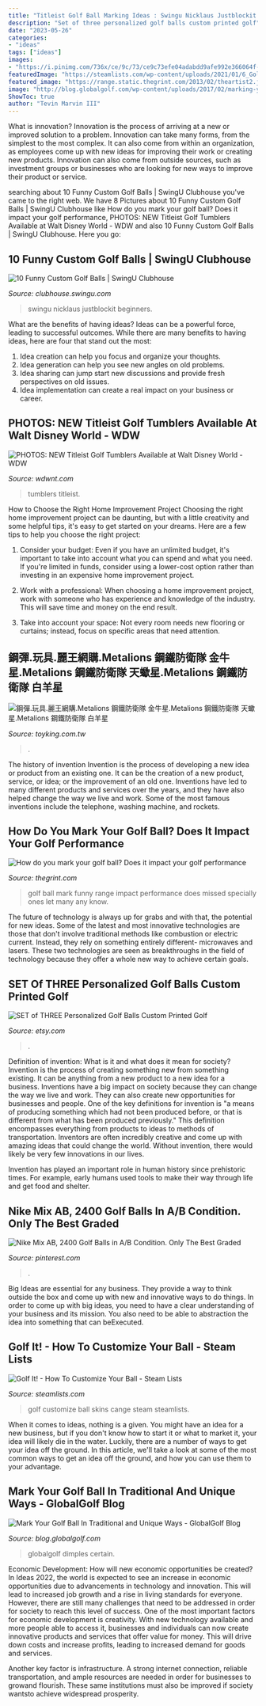 ```yaml
---
title: "Titleist Golf Ball Marking Ideas : Swingu Nicklaus Justblockit Beginners"
description: "Set of three personalized golf balls custom printed golf"
date: "2023-05-26"
categories:
- "ideas"
tags: ["ideas"]
images:
- "https://i.pinimg.com/736x/ce/9c/73/ce9c73efe04adabdd9afe992e366064f--cheap-golf-nike-golf.jpg"
featuredImage: "https://steamlists.com/wp-content/uploads/2021/01/6_Golf-It-How-To-Customize-Your-Ball-steamlists-com.jpg"
featured_image: "https://range.static.thegrint.com/2013/02/theartist2.jpg"
image: "http://blog.globalgolf.com/wp-content/uploads/2017/02/marking-your-golf-ball.jpg"
ShowToc: true
author: "Tevin Marvin III"
---
```



What is innovation?
Innovation is the process of arriving at a new or improved solution to a problem. Innovation can take many forms, from the simplest to the most complex. It can also come from within an organization, as employees come up with new ideas for improving their work or creating new products. Innovation can also come from outside sources, such as investment groups or businesses who are looking for new ways to improve their product or service.

	

		
searching about 10 Funny Custom Golf Balls | SwingU Clubhouse you've came to the right web. We have 8 Pictures about 10 Funny Custom Golf Balls | SwingU Clubhouse like How do you mark your golf ball? Does it impact your golf performance, PHOTOS: NEW Titleist Golf Tumblers Available at Walt Disney World - WDW and also 10 Funny Custom Golf Balls | SwingU Clubhouse. Here you go:
		
    
## 10 Funny Custom Golf Balls | SwingU Clubhouse

<img loading=lazy src="http://golf.swingbyswing.com/wp-content/uploads/2017/04/buzzfeed.com-.jpg" onerror="this.onerror=null;this.src='https://tse1.mm.bing.net/th?id=OIP.eCbHTOpl-kfa1PD2aG-uOAHaNI&amp;pid=15.1';" alt="10 Funny Custom Golf Balls | SwingU Clubhouse">

_Source: clubhouse.swingu.com_

>swingu nicklaus justblockit beginners. 

	

What are the benefits of having ideas?
Ideas can be a powerful force, leading to successful outcomes. While there are many benefits to having ideas, here are four that stand out the most: 
1. Idea creation can help you focus and organize your thoughts.
2. Idea generation can help you see new angles on old problems.
3. Idea sharing can jump start new discussions and provide fresh perspectives on old issues. 
4. Idea implementation can create a real impact on your business or career.

    
## PHOTOS: NEW Titleist Golf Tumblers Available At Walt Disney World - WDW

<img loading=lazy src="https://wdwnt.com/wp-content/uploads/2021/01/golf-tumblers-5-7661215-900x1200.jpg" onerror="this.onerror=null;this.src='https://tse1.mm.bing.net/th?id=OIP.CSoI7HFc9tp9gTXwYoLUUQHaJ4&amp;pid=15.1';" alt="PHOTOS: NEW Titleist Golf Tumblers Available at Walt Disney World - WDW">

_Source: wdwnt.com_

>tumblers titleist. 

	

How to Choose the Right Home Improvement Project
Choosing the right home improvement project can be daunting, but with a little creativity and some helpful tips, it's easy to get started on your dreams. Here are a few tips to help you choose the right project:
1. Consider your budget: Even if you have an unlimited budget, it's important to take into account what you can spend and what you need. If you're limited in funds, consider using a lower-cost option rather than investing in an expensive home improvement project.

2. Work with a professional: When choosing a home improvement project, work with someone who has experience and knowledge of the industry. This will save time and money on the end result.

3. Take into account your space: Not every room needs new flooring or curtains; instead, focus on specific areas that need attention.

    
## 鋼彈.玩具.麗王網購.Metalions 鋼鐵防衛隊 金牛星.Metalions 鋼鐵防衛隊 天蠍星.Metalions 鋼鐵防衛隊 白羊星

<img loading=lazy src="http://www.toyking.com.tw/image/toy/gunze/t105.jpg" onerror="this.onerror=null;this.src='https://tse3.mm.bing.net/th?id=OIP.0jq4QvmcIpn-0cKInTlXBwAAAA&amp;pid=15.1';" alt="鋼彈.玩具.麗王網購.Metalions 鋼鐵防衛隊 金牛星.Metalions 鋼鐵防衛隊 天蠍星.Metalions 鋼鐵防衛隊 白羊星">

_Source: toyking.com.tw_

>. 

	

The history of invention
Invention is the process of developing a new idea or product from an existing one. It can be the creation of a new product, service, or idea; or the improvement of an old one. Inventions have led to many different products and services over the years, and they have also helped change the way we live and work. Some of the most famous inventions include the telephone, washing machine, and rockets.

    
## How Do You Mark Your Golf Ball? Does It Impact Your Golf Performance

<img loading=lazy src="https://range.static.thegrint.com/2013/02/theartist2.jpg" onerror="this.onerror=null;this.src='https://tse1.mm.bing.net/th?id=OIP.JIRpaQNMw6oQYnMbPFPKFgAAAA&amp;pid=15.1';" alt="How do you mark your golf ball? Does it impact your golf performance">

_Source: thegrint.com_

>golf ball mark funny range impact performance does missed specially ones let many any know. 

	

The future of technology is always up for grabs and with that, the potential for new ideas. Some of the latest and most innovative technologies are those that don't involve traditional methods like combustion or electric current. Instead, they rely on something entirely different- microwaves and lasers. These two technologies are seen as breakthroughs in the field of technology because they offer a whole new way to achieve certain goals.

    
## SET Of THREE Personalized Golf Balls Custom Printed Golf

<img loading=lazy src="https://img0.etsystatic.com/052/1/9277380/il_fullxfull.661758734_2eep.jpg" onerror="this.onerror=null;this.src='https://tse3.mm.bing.net/th?id=OIP.KfnK15Jt4sJ2ZNY00ZmKewHaE8&amp;pid=15.1';" alt="SET of THREE Personalized Golf Balls Custom Printed Golf">

_Source: etsy.com_

>. 

	

Definition of invention: What is it and what does it mean for society?
Invention is the process of creating something new from something existing. It can be anything from a new product to a new idea for a business. Inventions have a big impact on society because they can change the way we live and work. They can also create new opportunities for businesses and people.
One of the key definitions for invention is "a means of producing something which had not been produced before, or that is different from what has been produced previously." This definition encompasses everything from products to ideas to methods of transportation. Inventors are often incredibly creative and come up with amazing ideas that could change the world. Without invention, there would likely be very few innovations in our lives.

Invention has played an important role in human history since prehistoric times. For example, early humans used tools to make their way through life and get food and shelter.

    
## Nike Mix AB, 2400 Golf Balls In A/B Condition. Only The Best Graded

<img loading=lazy src="https://i.pinimg.com/736x/ce/9c/73/ce9c73efe04adabdd9afe992e366064f--cheap-golf-nike-golf.jpg" onerror="this.onerror=null;this.src='https://tse3.mm.bing.net/th?id=OIP.beaSqbwnNKBuIBB3amMA1wHaGf&amp;pid=15.1';" alt="Nike Mix AB, 2400 Golf Balls in A/B Condition. Only The Best Graded">

_Source: pinterest.com_

>. 

	

Big Ideas are essential for any business. They provide a way to think outside the box and come up with new and innovative ways to do things. In order to come up with big ideas, you need to have a clear understanding of your business and its mission. You also need to be able to abstraction the idea into something that can beExecuted.

    
## Golf It! - How To Customize Your Ball - Steam Lists

<img loading=lazy src="https://steamlists.com/wp-content/uploads/2021/01/6_Golf-It-How-To-Customize-Your-Ball-steamlists-com.jpg" onerror="this.onerror=null;this.src='https://tse1.mm.bing.net/th?id=OIP.M1-2pPCjwtmBJiXZypVC-wHaEK&amp;pid=15.1';" alt="Golf It! - How To Customize Your Ball - Steam Lists">

_Source: steamlists.com_

>golf customize ball skins cange steam steamlists. 

	

When it comes to ideas, nothing is a given. You might have an idea for a new business, but if you don't know how to start it or what to market it, your idea will likely die in the water. Luckily, there are a number of ways to get your idea off the ground. In this article, we'll take a look at some of the most common ways to get an idea off the ground, and how you can use them to your advantage.

    
## Mark Your Golf Ball In Traditional And Unique Ways - GlobalGolf Blog

<img loading=lazy src="http://blog.globalgolf.com/wp-content/uploads/2017/02/marking-your-golf-ball.jpg" onerror="this.onerror=null;this.src='https://tse1.mm.bing.net/th?id=OIP.mw8G7WHfzCYJXZkD9Br9rwAAAA&amp;pid=15.1';" alt="Mark Your Golf Ball In Traditional and Unique Ways - GlobalGolf Blog">

_Source: blog.globalgolf.com_

>globalgolf dimples certain. 

	

Economic Development: How will new economic opportunities be created?
In Ideas 2022, the world is expected to see an increase in economic opportunities due to advancements in technology and innovation. This will lead to increased job growth and a rise in living standards for everyone. However, there are still many challenges that need to be addressed in order for society to reach this level of success. 
One of the most important factors for economic development is creativity. With new technology available and more people able to access it, businesses and individuals can now create innovative products and services that offer value for money. This will drive down costs and increase profits, leading to increased demand for goods and services.

Another key factor is infrastructure. A strong internet connection, reliable transportation, and ample resources are needed in order for businesses to growand flourish. These same institutions must also be improved if society wantsto achieve widespread prosperity.

